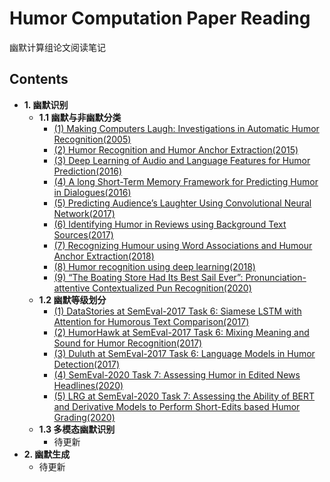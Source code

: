 # Humor Computation Paper Reading
幽默计算组论文阅读笔记
## Contents
- **1. 幽默识别**
  - **1.1 幽默与非幽默分类**
    - [(1) Making Computers Laugh: Investigations in Automatic Humor Recognition(2005)](1-HumorDetection/1.1-HumorOrNon-HumorDetection/1.1-1/1.md)
    - [(2) Humor Recognition and Humor Anchor Extraction(2015)](1-HumorDetection/1.1-HumorOrNon-HumorDetection/1.1-2/2.md)
    - [(3) Deep Learning of Audio and Language Features for Humor Prediction(2016)](1-HumorDetection/1.1-HumorOrNon-HumorDetection/1.1-3/3.md)
    - [(4) A long Short-Term Memory Framework for Predicting Humor in Dialogues(2016)](1-HumorDetection/1.1-HumorOrNon-HumorDetection/1.1-4/4.md)
    - [(5) Predicting Audience’s Laughter Using Convolutional Neural Network(2017)](1-HumorDetection/1.1-HumorOrNon-HumorDetection/1.1-5/5.md)
    - [(6) Identifying Humor in Reviews using Background Text Sources(2017)](1-HumorDetection/1.1-HumorOrNon-HumorDetection/1.1-6/6.md)
    - [(7) Recognizing Humour using Word Associations and Humour Anchor Extraction(2018)](1-HumorDetection/1.1-HumorOrNon-HumorDetection/1.1-7/7.md)
    - [(8) Humor recognition using deep learning(2018)](1-HumorDetection/1.1-HumorOrNon-HumorDetection/1.1-8/8.md)
    - [(9) “The Boating Store Had Its Best Sail Ever”: Pronunciation-attentive Contextualized Pun Recognition(2020)](1-HumorDetection/1.1-HumorOrNon-HumorDetection/1.1-9/9.md)
  - **1.2 幽默等级划分**
    - [(1) DataStories at SemEval-2017 Task 6: Siamese LSTM with Attention for Humorous Text Comparison(2017)](1-HumorDetection/1.2-HumorDegree/1.2-1/1.md)
    - [(2) HumorHawk at SemEval-2017 Task 6: Mixing Meaning and Sound for Humor Recognition(2017)](1-HumorDetection/1.2-HumorDegree/1.2-2/2.md)
    - [(3) Duluth at SemEval-2017 Task 6: Language Models in Humor Detection(2017)](1-HumorDetection/1.2-HumorDegree/1.2-3/3.md)
    - [(4) SemEval-2020 Task 7: Assessing Humor in Edited News Headlines(2020)](1-HumorDetection/1.2-HumorDegree/1.2-4/4.md)
    - [(5) LRG at SemEval-2020 Task 7: Assessing the Ability of BERT and Derivative Models to Perform Short-Edits based Humor Grading(2020)](1-HumorDetection/1.2-HumorDegree/1.2-5/5.md)
  - **1.3 多模态幽默识别**
    - 待更新
- **2. 幽默生成**
  - 待更新
